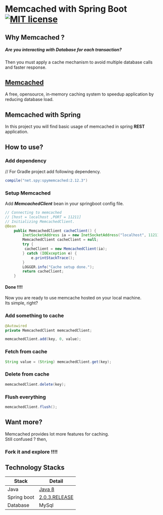 # Memcached with Spring Boot [![MIT license](https://img.shields.io/badge/license-GPL_3.0-yellow.svg)](https://raw.githubusercontent.com/CodeStuff-Repo/Spring_Memcached/master/LICENSE)
## Why Memcached ?
##### *Are you interacting with Database for each transaction?*
Then you must apply a cache mechanism to avoid multiple database calls and faster response.
## [Memcached](https://memcached.org/)
A free, opensource, in-memory caching system to speedup application by reducing database load.
## Memcached with Spring
In this project you will find basic usage of memcached in spring **REST** application.
## How to use?
### Add dependency
// For Gradle project add following dependency.

```groovy
compile("net.spy:spymemcached:2.12.3")
```
### Setup Memcached
Add ***MemcachedClient*** bean in your springboot config file.

```java
// Connecting to memcached
// [host = localhost ,PORT = 11211]
// Initializing MemcachedClient.
@Bean
	public MemcachedClient cacheClient() {
		InetSocketAddress ia = new InetSocketAddress("localhost", 11211);
		MemcachedClient cacheClient = null;
		try {
		 cacheClient = new MemcachedClient(ia);
		} catch (IOException e) {
			e.printStackTrace();
		}
		LOGGER.info("Cache setup done.");
		return cacheClient;
	}
```
#### Done !!!!
Now you are ready to use memcache hosted on your local machine.  
Its simple, right?

### Add something to cache
```java
@Autowired
private MemcachedClient memcachedClient;

memcachedClient.add(key, 0, value);
```
### Fetch from cache
```java
String value = (String) memcachedClient.get(key);
```

### Delete from cache
```java
memcachedClient.delete(key);
```

### Flush everything
```java
memcachedClient.flush();
```
## Want more?
Memcached provides lot more features for caching.  
Still confused ? then,
### Fork it and explore !!!!

## Technology Stacks
| Stack | Detail |
| ------ | ------ |
| Java | [Java 8](https://www.oracle.com/technetwork/java/javase/overview/java8-2100321.html) |
|Spring boot| [2.0.3.RELEASE](https://github.com/spring-projects/spring-boot) |
|Database|MySql|
